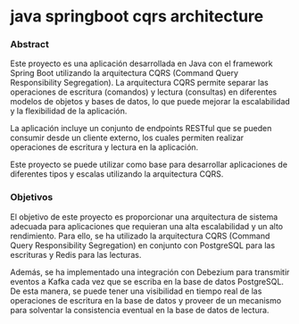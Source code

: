 # java springboot cqrs architecture

### Abstract

Este proyecto es una aplicación desarrollada en Java con el framework Spring Boot utilizando la arquitectura CQRS (Command Query Responsibility Segregation). La arquitectura CQRS permite separar las operaciones de escritura (comandos) y lectura (consultas) en diferentes modelos de objetos y bases de datos, lo que puede mejorar la escalabilidad y la flexibilidad de la aplicación.

La aplicación incluye un conjunto de endpoints RESTful que se pueden consumir desde un cliente externo, los cuales permiten realizar operaciones de escritura y lectura en la aplicación.

Este proyecto se puede utilizar como base para desarrollar aplicaciones de diferentes tipos y escalas utilizando la arquitectura CQRS.

### Objetivos

El objetivo de este proyecto es proporcionar una arquitectura de sistema adecuada para aplicaciones que requieran una alta escalabilidad y un alto rendimiento. Para ello, se ha utilizado la arquitectura CQRS (Command Query Responsibility Segregation) en conjunto con PostgreSQL para las escrituras y Redis para las lecturas.

Además, se ha implementado una integración con Debezium para transmitir eventos a Kafka cada vez que se escriba en la base de datos PostgreSQL. De esta manera, se puede tener una visibilidad en tiempo real de las operaciones de escritura en la base de datos y proveer de un mecanismo para solventar la consistencia eventual en la base de datos de lectura.
